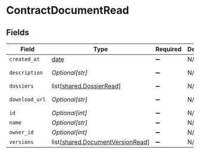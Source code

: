 # ContractDocumentRead


## Fields

| Field                                                                              | Type                                                                               | Required                                                                           | Description                                                                        | Example                                                                            |
| ---------------------------------------------------------------------------------- | ---------------------------------------------------------------------------------- | ---------------------------------------------------------------------------------- | ---------------------------------------------------------------------------------- | ---------------------------------------------------------------------------------- |
| `created_at`                                                                       | [date](https://docs.python.org/3/library/datetime.html#date-objects)               | :heavy_minus_sign:                                                                 | N/A                                                                                |                                                                                    |
| `description`                                                                      | *Optional[str]*                                                                    | :heavy_minus_sign:                                                                 | N/A                                                                                | This document was uploaded to Contractify.                                         |
| `dossiers`                                                                         | list[[shared.DossierRead](undefined/models/shared/dossierread.md)]                 | :heavy_minus_sign:                                                                 | N/A                                                                                |                                                                                    |
| `download_url`                                                                     | *Optional[str]*                                                                    | :heavy_minus_sign:                                                                 | N/A                                                                                | https://example.org/download-link-signed                                           |
| `id`                                                                               | *Optional[int]*                                                                    | :heavy_minus_sign:                                                                 | N/A                                                                                | 1                                                                                  |
| `name`                                                                             | *Optional[str]*                                                                    | :heavy_minus_sign:                                                                 | N/A                                                                                | my-awesome-document.pdf                                                            |
| `owner_id`                                                                         | *Optional[int]*                                                                    | :heavy_minus_sign:                                                                 | N/A                                                                                | 1                                                                                  |
| `versions`                                                                         | list[[shared.DocumentVersionRead](undefined/models/shared/documentversionread.md)] | :heavy_minus_sign:                                                                 | N/A                                                                                |                                                                                    |